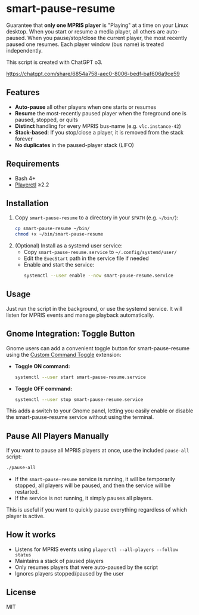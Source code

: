 # smart-pause-resume

Guarantee that **only one MPRIS player** is "Playing" at a time on your Linux desktop. When you start or resume a media player, all others are auto-paused. When you pause/stop/close the current player, the most recently paused one resumes. Each player window (bus name) is treated independently.

This script is created with ChatGPT o3.

https://chatgpt.com/share/6854a758-aec0-8006-bedf-baf606a9ce59

## Features
- **Auto-pause** all other players when one starts or resumes
- **Resume** the most-recently paused player when the foreground one is paused, stopped, or quits
- **Distinct** handling for every MPRIS bus-name (e.g. `vlc.instance-42`)
- **Stack-based**: If you stop/close a player, it is removed from the stack forever
- **No duplicates** in the paused-player stack (LIFO)

## Requirements
- Bash 4+
- [Playerctl](https://github.com/altdesktop/playerctl) ≥2.2

## Installation
1. Copy `smart-pause-resume` to a directory in your `$PATH` (e.g. `~/bin/`):
   ```sh
   cp smart-pause-resume ~/bin/
   chmod +x ~/bin/smart-pause-resume
   ```
2. (Optional) Install as a systemd user service:
   - Copy `smart-pause-resume.service` to `~/.config/systemd/user/`
   - Edit the `ExecStart` path in the service file if needed
   - Enable and start the service:
     ```sh
     systemctl --user enable --now smart-pause-resume.service
     ```

## Usage
Just run the script in the background, or use the systemd service. It will listen for MPRIS events and manage playback automatically.

## Gnome Integration: Toggle Button
Gnome users can add a convenient toggle button for smart-pause-resume using the [Custom Command Toggle](https://extensions.gnome.org/extension/7012/custom-command-toggle/) extension:

- **Toggle ON command:**
  ```sh
  systemctl --user start smart-pause-resume.service
  ```
- **Toggle OFF command:**
  ```sh
  systemctl --user stop smart-pause-resume.service
  ```

This adds a switch to your Gnome panel, letting you easily enable or disable the smart-pause-resume service without using the terminal.

## Pause All Players Manually

If you want to pause all MPRIS players at once, use the included `pause-all` script:

```sh
./pause-all
```

- If the `smart-pause-resume` service is running, it will be temporarily stopped, all players will be paused, and then the service will be restarted.
- If the service is not running, it simply pauses all players.

This is useful if you want to quickly pause everything regardless of which player is active.

## How it works
- Listens for MPRIS events using `playerctl --all-players --follow status`
- Maintains a stack of paused players
- Only resumes players that were auto-paused by the script
- Ignores players stopped/paused by the user

## License
MIT
